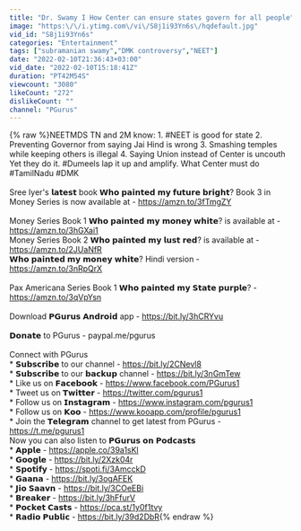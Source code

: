 ```yaml
---
title: "Dr. Swamy I How Center can ensure states govern for all people"
image: "https:\/\/i.ytimg.com\/vi\/S8j1i93Yn6s\/hqdefault.jpg"
vid_id: "S8j1i93Yn6s"
categories: "Entertainment"
tags: ["subramanian swamy","DMK controversy","NEET"]
date: "2022-02-10T21:36:43+03:00"
vid_date: "2022-02-10T15:18:41Z"
duration: "PT42M54S"
viewcount: "3080"
likeCount: "272"
dislikeCount: ""
channel: "PGurus"
---
```

{% raw %}NEETMDS TN and 2M know: 1. #NEET is good for state 2. Preventing Governor from saying Jai Hind is wrong 3. Smashing temples while keeping others is illegal 4. Saying Union instead of Center is uncouth Yet they do it. #Dumeels lap it up and amplify. What Center must do #TamilNadu #DMK <br /><br />Sree Iyer's 𝗹𝗮𝘁𝗲𝘀𝘁 book 𝗪𝗵𝗼 𝗽𝗮𝗶𝗻𝘁𝗲𝗱 𝗺𝘆 𝗳𝘂𝘁𝘂𝗿𝗲 𝗯𝗿𝗶𝗴𝗵𝘁? Book 3 in Money Series is now available at - <a rel="nofollow" target="blank" href="https://amzn.to/3fTmgZY">https://amzn.to/3fTmgZY</a><br /><br />Money Series Book 1 𝗪𝗵𝗼 𝗽𝗮𝗶𝗻𝘁𝗲𝗱 𝗺𝘆 𝗺𝗼𝗻𝗲𝘆 𝘄𝗵𝗶𝘁𝗲? is available at - <a rel="nofollow" target="blank" href="https://amzn.to/3hGXai1">https://amzn.to/3hGXai1</a><br />Money Series Book 2 𝗪𝗵𝗼 𝗽𝗮𝗶𝗻𝘁𝗲𝗱 𝗺𝘆 𝗹𝘂𝘀𝘁 𝗿𝗲𝗱? is available at - <a rel="nofollow" target="blank" href="https://amzn.to/2JUaNfR">https://amzn.to/2JUaNfR</a><br />𝗪𝗵𝗼 𝗽𝗮𝗶𝗻𝘁𝗲𝗱 𝗺𝘆 𝗺𝗼𝗻𝗲𝘆 𝘄𝗵𝗶𝘁𝗲? Hindi version - <a rel="nofollow" target="blank" href="https://amzn.to/3nRpQrX">https://amzn.to/3nRpQrX</a><br /><br />Pax Americana Series Book 1 𝗪𝗵𝗼 𝗽𝗮𝗶𝗻𝘁𝗲𝗱 𝗺𝘆 𝗦𝘁𝗮𝘁𝗲 𝗽𝘂𝗿𝗽𝗹𝗲? - <a rel="nofollow" target="blank" href="https://amzn.to/3qVpYsn">https://amzn.to/3qVpYsn</a><br /><br />Download 𝗣𝗚𝘂𝗿𝘂𝘀 𝗔𝗻𝗱𝗿𝗼𝗶𝗱 app - <a rel="nofollow" target="blank" href="https://bit.ly/3hCRYvu">https://bit.ly/3hCRYvu</a><br /><br />𝗗𝗼𝗻𝗮𝘁𝗲 to PGurus - paypal.me/pgurus<br /><br />Connect with PGurus<br />* 𝗦𝘂𝗯𝘀𝗰𝗿𝗶𝗯𝗲 to our channel - <a rel="nofollow" target="blank" href="https://bit.ly/2CNevl8">https://bit.ly/2CNevl8</a><br />* 𝗦𝘂𝗯𝘀𝗰𝗿𝗶𝗯𝗲 to our 𝗯𝗮𝗰𝗸𝘂𝗽 channel - <a rel="nofollow" target="blank" href="https://bit.ly/3nGmTew">https://bit.ly/3nGmTew</a><br />* Like us on 𝗙𝗮𝗰𝗲𝗯𝗼𝗼𝗸 - <a rel="nofollow" target="blank" href="https://www.facebook.com/PGurus1">https://www.facebook.com/PGurus1</a><br />* Tweet us on 𝗧𝘄𝗶𝘁𝘁𝗲𝗿 - <a rel="nofollow" target="blank" href="https://twitter.com/pgurus1">https://twitter.com/pgurus1</a><br />* Follow us on 𝗜𝗻𝘀𝘁𝗮𝗴𝗿𝗮𝗺 - <a rel="nofollow" target="blank" href="https://www.instagram.com/pgurus1">https://www.instagram.com/pgurus1</a><br />* Follow us on 𝗞𝗼𝗼 -    <a rel="nofollow" target="blank" href="https://www.kooapp.com/profile/pgurus1">https://www.kooapp.com/profile/pgurus1</a><br />* Join the 𝗧𝗲𝗹𝗲𝗴𝗿𝗮𝗺 channel to get latest from PGurus - <a rel="nofollow" target="blank" href="https://t.me/pgurus1">https://t.me/pgurus1</a><br />Now you can also listen to 𝗣𝗚𝘂𝗿𝘂𝘀 𝗼𝗻 𝗣𝗼𝗱𝗰𝗮𝘀𝘁𝘀<br />* 𝗔𝗽𝗽𝗹𝗲 - <a rel="nofollow" target="blank" href="https://apple.co/39a1sKl">https://apple.co/39a1sKl</a><br />* 𝗚𝗼𝗼𝗴𝗹𝗲 - <a rel="nofollow" target="blank" href="https://bit.ly/2Xzk04r">https://bit.ly/2Xzk04r</a><br />* 𝗦𝗽𝗼𝘁𝗶𝗳𝘆 - <a rel="nofollow" target="blank" href="https://spoti.fi/3AmcckD">https://spoti.fi/3AmcckD</a><br />* 𝗚𝗮𝗮𝗻𝗮 - <a rel="nofollow" target="blank" href="https://bit.ly/3ogAFEK">https://bit.ly/3ogAFEK</a><br />* 𝗝𝗶𝗼 𝗦𝗮𝗮𝘃𝗻 - <a rel="nofollow" target="blank" href="https://bit.ly/3COeEBi">https://bit.ly/3COeEBi</a><br />* 𝗕𝗿𝗲𝗮𝗸𝗲𝗿 - <a rel="nofollow" target="blank" href="https://bit.ly/3hFfurV">https://bit.ly/3hFfurV</a><br />* 𝗣𝗼𝗰𝗸𝗲𝘁 𝗖𝗮𝘀𝘁𝘀 - <a rel="nofollow" target="blank" href="https://pca.st/1y0f1tvy">https://pca.st/1y0f1tvy</a><br />* 𝗥𝗮𝗱𝗶𝗼 𝗣𝘂𝗯𝗹𝗶𝗰 - <a rel="nofollow" target="blank" href="https://bit.ly/39d2DbR">https://bit.ly/39d2DbR</a>{% endraw %}
